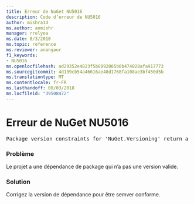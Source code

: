 ```yaml
---
title: Erreur de NuGet NU5016
description: Code d’erreur de NU5016
author: mishra14
ms.author: anmishr
manager: rrelyea
ms.date: 8/3/2018
ms.topic: reference
ms.reviewer: anangaur
f1_keywords:
- NU5016
ms.openlocfilehash: ad29352e4823f5b8092065b0b474028afa917773
ms.sourcegitcommit: 4d139cb54a46616ae48d1768fa108ae3bf450d5b
ms.translationtype: MT
ms.contentlocale: fr-FR
ms.lasthandoff: 08/03/2018
ms.locfileid: "39508472"
---
```

# <a name="nuget-error-nu5016"></a>Erreur de NuGet NU5016
<pre>Package version constraints for 'NuGet.Versioning' return a version range that is empty.</pre>

### <a name="issue"></a>Problème

Le projet a une dépendance de package qui n’a pas une version valide.


### <a name="solution"></a>Solution

Corrigez la version de dépendance pour être semver conforme.

